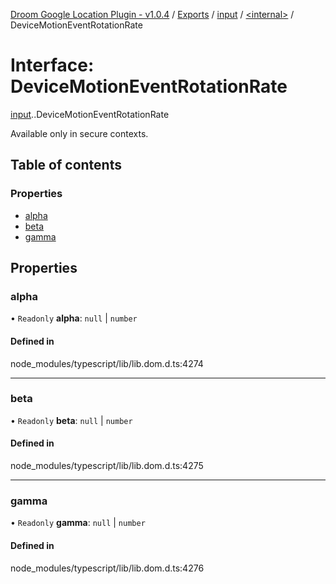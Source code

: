 [Droom Google Location Plugin - v1.0.4](../README.md) / [Exports](../modules.md) / [input](../modules/input.md) / [<internal\>](../modules/input._internal_.md) / DeviceMotionEventRotationRate

# Interface: DeviceMotionEventRotationRate

[input](../modules/input.md).[<internal>](../modules/input._internal_.md).DeviceMotionEventRotationRate

Available only in secure contexts.

## Table of contents

### Properties

- [alpha](input._internal_.DeviceMotionEventRotationRate.md#alpha)
- [beta](input._internal_.DeviceMotionEventRotationRate.md#beta)
- [gamma](input._internal_.DeviceMotionEventRotationRate.md#gamma)

## Properties

### alpha

• `Readonly` **alpha**: ``null`` \| `number`

#### Defined in

node_modules/typescript/lib/lib.dom.d.ts:4274

___

### beta

• `Readonly` **beta**: ``null`` \| `number`

#### Defined in

node_modules/typescript/lib/lib.dom.d.ts:4275

___

### gamma

• `Readonly` **gamma**: ``null`` \| `number`

#### Defined in

node_modules/typescript/lib/lib.dom.d.ts:4276
